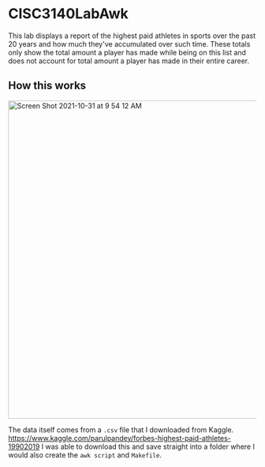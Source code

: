# CISC3140LabAwk

This lab displays a report of the highest paid athletes in sports over the past 20 years and how much they've accumulated over such time. These totals only show the total amount a player has made while being on this list and does not account for total amount a player has made in their entire career.

## How this works

<img width="644" alt="Screen Shot 2021-10-31 at 9 54 12 AM" src="https://user-images.githubusercontent.com/90416312/139587034-cb7deae2-225f-45a1-bca5-b3f89c65b435.png">

The data itself comes from a `.csv` file that I downloaded from Kaggle. https://www.kaggle.com/parulpandey/forbes-highest-paid-athletes-19902019
I was able to download this and save straight into a folder where I would also create the `awk script` and `Makefile`.
